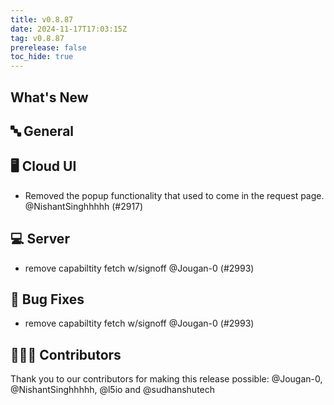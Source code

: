 ```yaml
---
title: v0.8.87
date: 2024-11-17T17:03:15Z
tag: v0.8.87
prerelease: false
toc_hide: true
---
```


## What's New
## 🔤 General
## 🖥 Cloud UI

- Removed the popup functionality that used to come in the request page. @NishantSinghhhhh (#2917)

## 💻 Server

- remove capabiltity fetch w/signoff @Jougan-0 (#2993)

## 🐛 Bug Fixes

- remove capabiltity fetch w/signoff @Jougan-0 (#2993)

## 👨🏽‍💻 Contributors

Thank you to our contributors for making this release possible:
@Jougan-0, @NishantSinghhhhh, @l5io and @sudhanshutech

